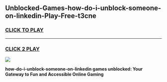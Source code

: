 
## Unblocked-Games-how-do-i-unblock-someone-on-linkedin-Play-Free-t3cne
<h3>
<a href="https://premium76.site?title=how-do-i-unblock-someone-on-linkedin&ref=12A">CLICK TO PLAY</a></h3>
<hr>

<h3>
<a href="https://premium76.site?title=how-do-i-unblock-someone-on-linkedin&ref=12A">CLICK 2 PLAY</a>
  
</h3>

<a href="https://premium76.site?title=how-do-i-unblock-someone-on-linkedin&ref=12A"><img src="https://clearcache.store/games.png"></a>


**how-do-i-unblock-someone-on-linkedin games unblocked: Your Gateway to Fun and Accessible Online Gaming**
